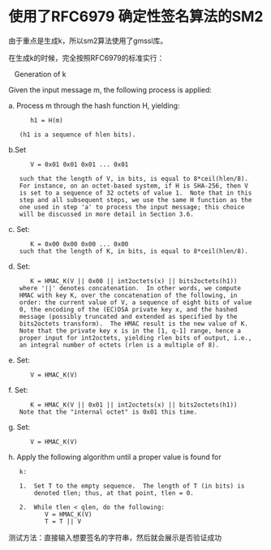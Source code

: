 # 使用了RFC6979 确定性签名算法的SM2

  

  由于重点是生成k，所以sm2算法使用了gmssl库。

  在生成k的时候，完全按照RFC6979的标准实行：

   Generation of k
   
   Given the input message m, the following process is applied:
   
   a.  Process m through the hash function H, yielding:
   
          h1 = H(m)
          
       (h1 is a sequence of hlen bits).
       
   b.Set
   
          V = 0x01 0x01 0x01 ... 0x01 
          
       such that the length of V, in bits, is equal to 8*ceil(hlen/8).
       For instance, on an octet-based system, if H is SHA-256, then V
       is set to a sequence of 32 octets of value 1.  Note that in this
       step and all subsequent steps, we use the same H function as the
       one used in step 'a' to process the input message; this choice
       will be discussed in more detail in Section 3.6.
       
   c.  Set:
   
          K = 0x00 0x00 0x00 ... 0x00
       such that the length of K, in bits, is equal to 8*ceil(hlen/8).
       
   d.  Set:
   
          K = HMAC_K(V || 0x00 || int2octets(x) || bits2octets(h1))
       where '||' denotes concatenation.  In other words, we compute
       HMAC with key K, over the concatenation of the following, in
       order: the current value of V, a sequence of eight bits of value
       0, the encoding of the (EC)DSA private key x, and the hashed
       message (possibly truncated and extended as specified by the
       bits2octets transform).  The HMAC result is the new value of K.
       Note that the private key x is in the [1, q-1] range, hence a
       proper input for int2octets, yielding rlen bits of output, i.e.,
       an integral number of octets (rlen is a multiple of 8).
       
   e.  Set:
   
          V = HMAC_K(V)
   f.  Set:
   
          K = HMAC_K(V || 0x01 || int2octets(x) || bits2octets(h1))
       Note that the "internal octet" is 0x01 this time.
       
   g.  Set:
   
          V = HMAC_K(V)
          
   h.  Apply the following algorithm until a proper value is found for
   
       k:
       
       1.  Set T to the empty sequence.  The length of T (in bits) is
           denoted tlen; thus, at that point, tlen = 0.
           
       2.  While tlen < qlen, do the following:
              V = HMAC_K(V)
              T = T || V



  测试方法：直接输入想要签名的字符串，然后就会展示是否验证成功

  
